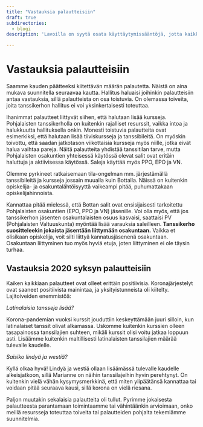 ```yaml
---
title: "Vastauksia palautteisiin"
draft: true
subdirectories:
  - blogi
description: 'Lavoilla on syytä osata käyttäytymissääntöjä, jotta kaikki voivat viihtyä.'

---
```


# Vastauksia palautteisiin

Saamme kauden päätteeksi kiitettävän määrän palautetta. Näistä on aina mukava suunnitella seuraavaa kautta. Hallitus haluaisi joihinkin palautteisiin antaa vastauksia, sillä palautteista on osa toistuvia. On olemassa toiveita, joita tanssikerhon hallitus ei voi yksinkertaisesti toteuttaa.

Ihanimmat palautteet liittyvät siihen, että halutaan lisää kursseja. Pohjalaisten tanssikerholla on kuitenkin rajalliset resurssit, vaikka intoa ja halukkuutta hallituksella onkin. Monesti toistuvia palautteita ovat esimerkiksi, että halutaan lisää tiiviskursseja ja tanssibileitä. On myöskin toivottu, että saadan jatkotason viikottaisia kursseja myös niille, jotka eivät halua vaihtaa pareja. Näitä palautteita yhdistää tanssitilan tarve, mutta Pohjalaisten osakuntien yhteisessä käytössä olevat salit ovat eritäin haluttuja ja aktiivisessa käytössä. Saleja käyttää myös PPO, EPO ja VN.

Olemme pyrkineet ratkaisemaan tila-ongelman mm. järjestämällä tanssibileitä ja kursseja jossain muualla kuin Bottalla. Näissä on kuitenkin opiskelija- ja osakuntalähtöisyyttä vaikeampi pitää, puhumattakaan opiskelijahinnoista.

Kannattaa pitää mielessä, että Bottan salit ovat ensisijaisesti tarkoitettu Pohjalaisten osakuntien (EPO, PPO ja VN) jäsenille. Voi olla myös, että jos tanssikerhon jäsenten osakuntalaisten osuus kasvaisi, saattaisi PV (Pohjalaisten Valtuuskunta) myöntää lisää varauksia saleilleen. **Tanssikerho suositteleekin jokaista jäsentään liittymään osakuntaan.** Vaikka et olisikaan opiskelija, voit silti liittyä kannatusjäsenenä osakuntaan. Osakuntaan liittyminen tuo myös hyviä etuja, joten liittyminen ei ole täysin turhaa.

## Vastauksia 2020 syksyn palautteisiin

Kaiken kaikkiaan palautteet ovat olleet erittäin positiivisia. Koronajärjestelyt ovat saaneet positiivista mainintaa, ja yksityistunneista oli kiitelty. Lajitoiveiden enemmistöä:

*Latinalaisia tansseja lisää?*

Korona-pandemian vuoksi kurssit jouduttiin keskeyttämään juuri silloin, kun latinalaiset tanssit olivat alkamassa. Uskomme kuitenkin kurssien olleen tasapainossa tanssilajien suhteen, mikäli kurssit olisi voitu jatkaa loppuun asti. Lisäämme kuitenkin maltillisesti latinalaisten tanssilajien määrää tulevalle kaudelle.

*Saisiko lindyä ja westiä?*

Kyllä olkaa hyvä! Lindyä ja westiä ollaan lisäämässä tulevalle kaudelle alkeisjatkoon, sillä Marianne on näihin tanssilajeihin hyvin perehtynyt. On kuitenkin vielä vähän kysymysmerkkinä, että miten ylipäätänsä kannattaa tai voidaan pitää seuraava kausi, sillä korona on vielä riesana.

Paljon muutakin sekalaisia palautteita oli tullut. Pyrimme jokaisesta palautteesta parantamaan toimintaamme tai vähintäänkin arvioimaan, onko meillä resursseja toteuttaa toiveita tai palautteiden pohjalta tekemiämme suunnitelmia.
